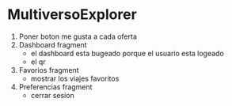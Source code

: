 # MultiversoExplorer

1. Poner boton me gusta a cada oferta
2. Dashboard fragment
    - el dashboard esta bugeado porque el usuario esta logeado
    - el qr
3. Favorios fragment
    - mostrar los viajes favoritos
4. Preferencias fragment
    - cerrar sesion
